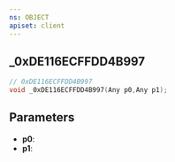 ```yaml
---
ns: OBJECT
apiset: client
---
```

## _0xDE116ECFFDD4B997

```c
// 0xDE116ECFFDD4B997
void _0xDE116ECFFDD4B997(Any p0,Any p1);
```


## Parameters
* **p0**:
* **p1**: